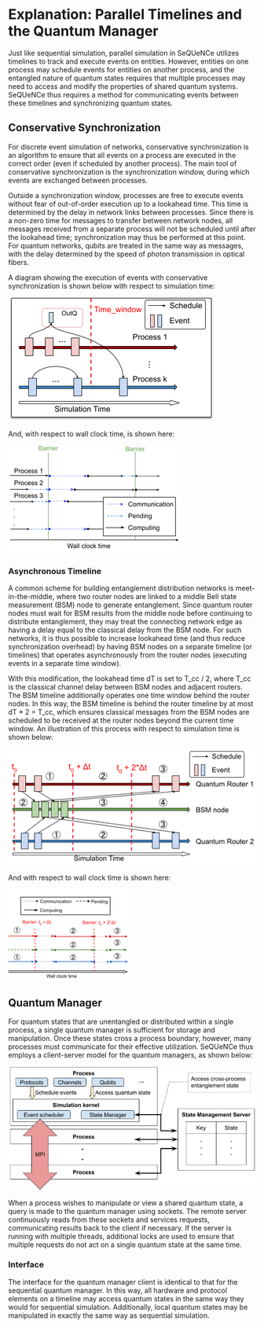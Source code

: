 # Explanation: Parallel Timelines and the Quantum Manager

Just like sequential simulation, parallel simulation in SeQUeNCe utilizes timelines to track and execute events on entities.
However, entities on one process may schedule events for entities on another process, and the entangled nature of quantum states requires that multiple processes may need to access and modify the properties of shared quantum systems.
SeQUeNCe thus requires a method for communicating events between these timelines and synchronizing quantum states.

## Conservative Synchronization

For discrete event simulation of networks, conservative synchronization is an algorithm to ensure that all events on a process are executed in the correct order (even if scheduled by another process).
The main tool of conservative synchronization is the synchronization window, during which events are exchanged between processes.

Outside a synchronization window, processes are free to execute events without fear of out-of-order execution up to a lookahead time.
This time is determined by the delay in network links between processes.
Since there is a non-zero time for messages to transfer between network nodes, all messages received from a separate process will not be scheduled until after the lookahead time; synchronization may thus be performed at this point.
For quantum networks, qubits are treated in the same way as messages, with the delay determined by the speed of photon transmission in optical fibers.

A diagram showing the execution of events with conservative synchronization is shown below with respect to simulation time:

![conservative](figures/conservative_algorithm_sim.png)

And, with respect to wall clock time, is shown here:

![conservative_wall](figures/conservative_algorithm_wall.png)

### Asynchronous Timeline
A common scheme for building entanglement distribution networks is meet-in-the-middle, where two router nodes are linked to a middle Bell state measurement (BSM) node to generate entanglement.
Since quantum router nodes must wait for BSM results from the middle node before continuing to distribute entanglement, they may treat the connecting network edge as having a delay equal to the classical delay from the BSM node.
For such networks, it is thus possible to increase lookahead time (and thus reduce synchronization overhead) by having BSM nodes on a separate timeline (or timelines) that operates asynchronously from the router nodes (executing events in a separate time window).

With this modification, the lookahead time dT is set to T_cc / 2, where T_cc is the classical channel delay between BSM nodes and adjacent routers.
The BSM timeline additionally operates one time window behind the router nodes.
In this way, the BSM timeline is behind the router timeline by at most dT * 2 = T_cc, which ensures classical messages from the BSM nodes are scheduled to be received at the router nodes beyond the current time window.
An illustration of this process with respect to simulation time is shown below:

![async](figures/async_tl.png)

And with respect to wall clock time is shown here:

![async_wall](figures/async_tl2.png)

## Quantum Manager
For quantum states that are unentangled or distributed within a single process, a single quantum manager is sufficient for storage and manipulation.
Once these states cross a process boundary, however, many processes must communicate for their effective utilization.
SeQUeNCe thus employs a client-server model for the quantum managers, as shown below:

![arch](figures/parallel_arch.png)

When a process wishes to manipulate or view a shared quantum state, a query is made to the quantum manager using sockets.
The remote server continuously reads from these sockets and services requests, communicating results back to the client if necessary.
If the server is running with multiple threads, additional locks are used to ensure that multiple requests do not act on a single quantum state at the same time.

### Interface
The interface for the quantum manager client is identical to that for the sequential quantum manager.
In this way, all hardware and protocol elements on a timeline may access quantum states in the same way they would for sequential simulation.
Additionally, local quantum states may be manipulated in exactly the same way as sequential simulation.
